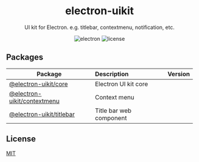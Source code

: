 <h1 align="center">electron-uikit</h1>

<p align="center">UI kit for Electron. e.g. titlebar, contextmenu, notification, etc.</p>

<p align="center">
<img src="https://img.shields.io/badge/electron->=15.0.0-9feaf9.svg" alt="electron" />
<img src="https://img.shields.io/github/license/alex8088/electron-uikit?color=blue" alt="license" />
</p>

## Packages

| Package                                             | Description             | Version |
| --------------------------------------------------- | :---------------------- | :------ |
| [@electron-uikit/core](packages/core)               | Electron UI kit core    |         |
| [@electron-uikit/contextmenu](packages/contextmenu) | Context menu            |         |
| [@electron-uikit/titlebar](packages/titlebar)       | Title bar web component |         |

## License

[MIT](./LICENSE)
